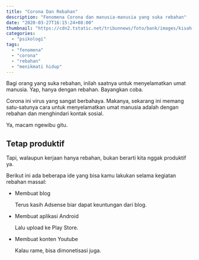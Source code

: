 ```yaml
---
title: "Corona Dan Rebahan"
description: "Fenomena Corona dan manusia-manusia yang suka rebahan"
date: "2020-03-27T16:15:24+08:00"
thumbnail: "https://cdn2.tstatic.net/tribunnews/foto/bank/images/kisah-viral-perempuan-derita-kelelahan-kronis.jpg"
categories:
  - "psikologi"
tags:
  - "fenomena"
  - "corona"
  - "rebahan"
  - "menikmati hidup"
---
```


Bagi orang yang suka rebahan, inilah saatnya untuk menyelamatkan umat manusia. Yap, hanya dengan rebahan. Bayangkan coba.

Corona ini virus yang sangat berbahaya. Makanya, sekarang ini memang satu-satunya cara untuk menyelamatkan umat manusia adalah dengan rebahan dan menghindari kontak sosial.

Ya, macam ngewibu gitu.

## Tetap produktif

Tapi, walaupun kerjaan hanya rebahan, bukan berarti kita nggak produktif ya. 

Berikut ini ada beberapa ide yang bisa kamu lakukan selama kegiatan rebahan massal:

- Membuat blog

	Terus kasih Adsense biar dapat keuntungan dari blog.

- Membuat aplikasi Android

	Lalu upload ke Play Store.

- Membuat konten Youtube

	Kalau rame, bisa dimonetisasi juga.